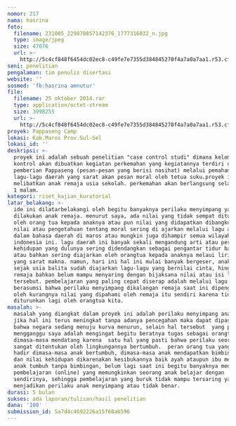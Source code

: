 ```yaml
---
nomor: 217
nama: hasrina
foto:
  filename: 231085_229878857142376_1777316032_n.jpg
  type: image/jpeg
  size: 47076
  url: >-
    http://5c4cf848f6454dc02ec8-c49fe7e7355d384845270f4a7a0a7aa1.r53.cf2.rackcdn.com/470a7147-27d1-467f-8d6a-ada1a47c3438/231085_229878857142376_1777316032_n.jpg
seni: penelitian
pengalaman: tim penulis disertasi
website: ''
sosmed: 'fb:hasrina amnutur'
file:
  filename: 25 oktober 2014.rar
  type: application/octet-stream
  size: 3998255
  url: >-
    http://5c4cf848f6454dc02ec8-c49fe7e7355d384845270f4a7a0a7aa1.r53.cf2.rackcdn.com/ae68ebf2-1bba-4a83-aa03-30fb1a41b540/25%20oktober%202014.rar
proyek: Pappaseng Camp
lokasi: Kab.Maros Prov.Sul-Sel
lokasi_id: ''
deskripsi: >-
  proyek ini adalah sebuah penelitian "case control studi" dimana kelompok
  kontrol akan dibuatkan kegiatan perkemahan yang kegiatannya terdiri dari
  pemberian Pappaseng (pesan-pesan yang berisi nasihat) melalui pemahaman
  lagu-lagu daerah yang sarat akan pesan moral oleh tetua suku.proyek ini akan
  melibatkan anak remaja usia sekolah. perkemahan akan berlangsung selama 2 hari
  1 malam.
kategori: riset_kajian_kuratorial
latar_belakang: >-
  ide ini dilatarbelakangi oleh begitu banyaknya perilaku menyimpang yang
  dilakukan anak remaja. menurut saya, ada nilai yang tidak sempat diturunkan
  oleh orang tua kepada anaknya atau pun nilai yang didapatkan dibangku sekolah.
  nilai atau pengetahuan tentang moral sering di ajarkan melalui lagu atau musik
  dalam bahasa daerah di maros atau mungkin juga dihampir semua wilayah
  indonesia ini. lagu daerah ini banyak sekali mengandung arti atau pesan-pesan
  kehidupan yang dulunya sering didendangkan sebagai pengantar tidur bagi anak
  atau bahkan sering diajarkan oleh orangtua kepada anaknya melaui lirik-lirik
  yang sarat makna. namun, hari ini hal ini mulai banyak bergeser, anak-anak
  sejak usia balita sudah diajarkan lagu-lagu yang bernilai cinta, hingga anak
  remaja bahkan belum mampu menyaring dengan bijaksana nilai atau isi lagu
  tersebut. pembelajaran yang paling cepat diserap adalah melalui lagu. saya
  berasumsi bahwa perilaku menyimpang dikalangan remaja saat ini dipengaruhi
  oleh kurangnya nilai yang dipahami oleh remaja itu sendiri karena tidak
  diturunkan lagi oleh orangtua kita.
masalah: >-
  masalah yang diangkat dalam proyek ini adalah perilaku menyimpang anak remaja.
  jika hal ini terus meningkat tanpa adanya pencegahan maka dapat dipastikan
  bahwa negara sedang menuju kurva menurun, selain hal tersebut  yang paling 
  mengganggu saya adalah mengingat begitu beratnya tugas sebagai orangtua
  dimasa-masa mendatang karena  satu hal yang pasti bahwa perilaku seorang anak
  sangat ditentukan oleh lingkungannya bertumbuh.  peran orang tua yang tidak
  hadir dimasa-masa anak bertumbuh, dimasa-masa anak mendapatkan bimbingan moral
  dan nilai kehidupan dikarenakan kesibukannya baik ayah ataupun ibu membuat
  anak tumbuh tanpa bimbingan, belum lagi saat ini begitu banyaknya media
  pembelajaran (online) yang memungkinkan seorang anak belajar dengan
  sendirinya, sehingga pembelajaran yang buruk tidak mampu tersaring yang
  menjadikan perilaku anak menyimpang atau tidak benar.
durasi: 5 bulan
sukses: ada laporan/tulisan/hasil penelitian
dana: '100'
submission_id: 5a7d4c4692226a15f60ab596
---
```

